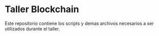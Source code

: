 # Taller Blockchain
Este repositorio contiene los scripts y demas archivos necesarios a ser utilizados durante el taller.
